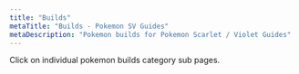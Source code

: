 ```yaml
---
title: "Builds"
metaTitle: "Builds - Pokemon SV Guides"
metaDescription: "Pokemon builds for Pokemon Scarlet / Violet Guides"
---
```


Click on individual pokemon builds category sub pages.
